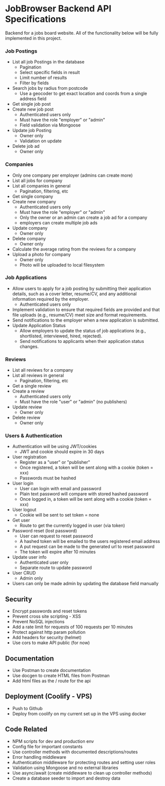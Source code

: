 # JobBrowser Backend API Specifications

Backend for a jobs board website. All of the functionality below will be fully implemented in this project.

### Job Postings

- List all job Postings in the database
  - Pagination
  - Select specific fields in result
  - Limit number of results
  - Filter by fields
- Search jobs by radius from postcode
  - Use a geocoder to get exact location and coords from a single address field
- Get single job post
- Create new job post
  - Authenticated users only
  - Must have the role "employer" or "admin"
  - Field validation via Mongoose
- Update job Posting
  - Owner only
  - Validation on update
- Delete job ad
  - Owner only

### Companies

- Only one company per employer (admins can create more)
- List all jobs for company
- List all companies in general
  - Pagination, filtering, etc
- Get single company
- Create new company
  - Authenticated users only
  - Must have the role "employer" or "admin"
  - Only the owner or an admin can create a job ad for a company
  - employers can create multiple job ads
- Update company
  - Owner only
- Delete company
  - Owner only
- Calculate the average rating from the reviews for a company
- Upload a photo for company
  - Owner only
  - Photo will be uploaded to local filesystem

### Job Applications

- Allow users to apply for a job posting by submitting their
  application details, such as a cover letter, resume/CV, and any additional information required by the employer.
  - Authenticated users only
- Implement validation to ensure that required fields are provided and that file uploads (e.g., resume/CV)
  meet size and format requirements.
- Send notifications to the employer when a new application is submitted.
- Update Application Status
  - Allow employers to update the status of job applications (e.g., shortlisted, interviewed, hired, rejected).
  - Send notifications to applicants when their application status changes.

### Reviews

- List all reviews for a company
- List all reviews in general
  - Pagination, filtering, etc
- Get a single review
- Create a review
  - Authenticated users only
  - Must have the role "user" or "admin" (no publishers)
- Update review
  - Owner only
- Delete review
  - Owner only

### Users & Authentication

- Authentication will be using JWT/cookies
  - JWT and cookie should expire in 30 days
- User registration
  - Register as a "user" or "publisher"
  - Once registered, a token will be sent along with a cookie (token = xxx)
  - Passwords must be hashed
- User login
  - User can login with email and password
  - Plain text password will compare with stored hashed password
  - Once logged in, a token will be sent along with a cookie (token = xxx)
- User logout
  - Cookie will be sent to set token = none
- Get user
  - Route to get the currently logged in user (via token)
- Password reset (lost password)
  - User can request to reset password
  - A hashed token will be emailed to the users registered email address
  - A put request can be made to the generated url to reset password
  - The token will expire after 10 minutes
- Update user info
  - Authenticated user only
  - Separate route to update password
- User CRUD
  - Admin only
- Users can only be made admin by updating the database field manually

## Security

- Encrypt passwords and reset tokens
- Prevent cross site scripting - XSS
- Prevent NoSQL injections
- Add a rate limit for requests of 100 requests per 10 minutes
- Protect against http param pollution
- Add headers for security (helmet)
- Use cors to make API public (for now)

## Documentation

- Use Postman to create documentation
- Use docgen to create HTML files from Postman
- Add html files as the / route for the api

## Deployment (Coolify - VPS)

- Push to Github
- Deploy from coolify on my current set up in the VPS using docker

## Code Related

- NPM scripts for dev and production env
- Config file for important constants
- Use controller methods with documented descriptions/routes
- Error handling middleware
- Authentication middleware for protecting routes and setting user roles
- Validation using Mongoose and no external libraries
- Use async/await (create middleware to clean up controller methods)
- Create a database seeder to import and destroy data
